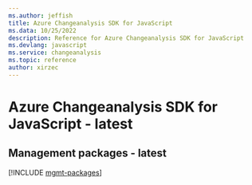 ```yaml
---
ms.author: jeffish
title: Azure Changeanalysis SDK for JavaScript
ms.data: 10/25/2022
description: Reference for Azure Changeanalysis SDK for JavaScript
ms.devlang: javascript
ms.service: changeanalysis
ms.topic: reference
author: xirzec
---
```

# Azure Changeanalysis SDK for JavaScript - latest

## Management packages - latest
[!INCLUDE [mgmt-packages](changeanalysis-mgmt-index.md)]
